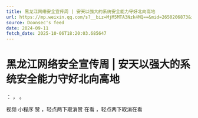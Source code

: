 ```yaml
---
title: 黑龙江网络安全宣传周 | 安天以强大的系统安全能力守好北向高地
url: https://mp.weixin.qq.com/s?__biz=MjM5MTA3Nzk4MQ==&mid=2650206873&idx=1&sn=a0a535fa3384bb07eaebba57629c2624
source: Doonsec's feed
date: 2024-09-11
fetch_date: 2025-10-06T18:20:03.685647
---
```


# 黑龙江网络安全宣传周 | 安天以强大的系统安全能力守好北向高地

：
，
。

视频
小程序
赞
，轻点两下取消赞
在看
，轻点两下取消在看